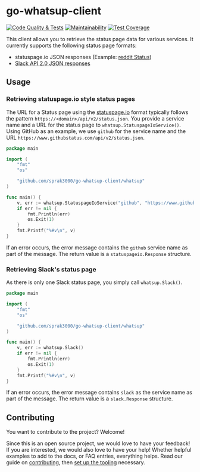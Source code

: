 # go-whatsup-client

[![Code Quality & Tests](https://github.com/sprak3000/go-whatsup-client/actions/workflows/quality-and-tests.yml/badge.svg)](https://github.com/sprak3000/go-whatsup-client/actions/workflows/quality-and-tests.yml)
[![Maintainability](https://api.codeclimate.com/v1/badges/f378f20d8587cd169e69/maintainability)](https://codeclimate.com/github/sprak3000/go-whatsup-client/maintainability)
[![Test Coverage](https://api.codeclimate.com/v1/badges/f378f20d8587cd169e69/test_coverage)](https://codeclimate.com/github/sprak3000/go-whatsup-client/test_coverage)

This client allows you to retrieve the status page data for various services. It currently supports the following
status page formats:

- statuspage.io JSON responses (Example: [reddit Status](https://www.redditstatus.com/api/v2/status.json))
- [Slack API 2.0 JSON responses](https://api.slack.com/docs/slack-status#v2_0_0__current-status-api)

## Usage

### Retrieving statuspage.io style status pages

The URL for a Status page using the [statuspage.io](https://www.atlassian.com/software/statuspage) format typically
follows the pattern `https://<domain>/api/v2/status.json`. You provide a service name and a URL for the status page to
`whatsup.StatuspageIoService()`. Using GitHub as an example, we use `github` for the service name and the URL
`https://www.githubstatus.com/api/v2/status.json`.

```go
package main

import (
	"fmt"
	"os"

	"github.com/sprak3000/go-whatsup-client/whatsup"
)

func main() {
	v, err := whatsup.StatuspageIoService("github", "https://www.githubstatus.com/api/v2/status.json")
	if err != nil {
		fmt.Println(err)
		os.Exit(1)
	}
	fmt.Printf("%#v\n", v)
}
```

If an error occurs, the error message contains the `github` service name as part of the message. The return value is a
`statuspageio.Response` structure.

### Retrieving Slack's status page

As there is only one Slack status page, you simply call `whatsup.Slack()`.

```go
package main

import (
	"fmt"
	"os"

	"github.com/sprak3000/go-whatsup-client/whatsup"
)

func main() {
	v, err := whatsup.Slack()
	if err != nil {
		fmt.Println(err)
		os.Exit(1)
	}
	fmt.Printf("%#v\n", v)
}
```

If an error occurs, the error message contains `slack` as the service name as part of the message. The return value is a
`slack.Response` structure.

## Contributing

You want to contribute to the project? Welcome!

Since this is an open source project, we would love to have your feedback! If you are interested, we would also love to
have your help! Whether helpful examples to add to the docs, or FAQ entries, everything helps. Read our guide on
[contributing](docs/contributing.md), then [set up the tooling](docs/development.md) necessary.
